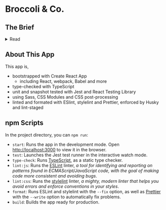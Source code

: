 # Broccoli & Co.

## The Brief
<details>
  <summary>Read</summary>

**Make a simple single-page web application for Broccoli & Co.**

Broccoli & Co., an upcoming online service company, would like to let people to "Request an invitation" on their website.

### The functionality

Create a simple yet clean homepage for them that allow users to enter their name and email to receive email invitations.

### Visual Requirements

- The UI should occupy the full height of the screen.
- Shows a fixed header that is always on top of the window and a footer that is always on the bottom of the window (assuming a
  reasonable window height).
  The page content is sandwiched in the middle, containing just a heading, a small piece of text and a button to request an invite.
- A rough mockup of the basic layout is attached. While preserving this layout on desktop, you may style it however you wish, with or
  without images.
- The solution must be mobile friendly (users won't need to pinch and zoom on their mobile devices).

### UI Behaviour / Validation

- When the Request Invite button is clicked, a popup shows containing the Full name, Email and Confirm Email input fields.
- The user needs to fill in all three fields to request an invite. Full name needs to be at least 3 characters long, Email needs to be in
validation email format and Confirm Email needs to match Email. (You may display the validation errors inline)
- If the user clicks Send and one or more fields do not validate properly, the app should not contact the backend but instead provide
appropriate feedback to the user (use your judgement on what this UX should be).
- If the user clicks Send and all fields validate properly, the app should send the request to the backend server (see specs below) and
inform the user that the request is being sent.
- If the server returns 200 OK, it should switch to another popup, indicating that everything went through OK. This popup can be dismissed
and will simply close - revealing the homepage again.
- The server may return 400 Bad Request, in which case the app should simply display the error message from the server.
- The Send button can be clicked again to re-attempt the submission.

**You're encouraged to tweak/customise the UI to provide a better user experience. However the final solution must still adhere to layout
design provided.**

### Tooling

- The solution should be implemented in React.
- The solution should use a modern build tool, e.g. create-react-app, Webpack.
- The solution should use a modern styling approach.
- The solution should run on most current browsers (e.g. flexbox okay).

### Backend API

- The API endpoint is available on https://l94wc2001h.execute-api.ap-southeast-2.amazonaws.com/prod/fake-auth
- The request is in the form of a JSON payload { "name": "XXX", "email": "XXX" }
- The request must use the POST method.
- Email "usedemail@airwallex.com" is hardcoded in the backend to trigger a specific error that needs to be handled by the front-end app.
</details>


## About This App

This app is,

- bootstrapped with Create React App
  - including React, webpack, Babel and more
- type-checked with TypeScript
- unit and snapshot tested with Jest and React Testing Library
- using Sass, CSS Modules and CSS post-processing
- linted and formated with ESlint, stylelint and Prettier, enforced by Husky and lint-staged

## npm Scripts

In the project directory, you can `npm run`:

- `start`: Runs the app in the development mode. Open [http://localhost:3000](http://localhost:3000) to view it in the browser.
- `test`: Launches the Jest test runner in the interactive watch mode.
- `type-check`: Runs [TypeScript](https://www.typescriptlang.org/), as a static type checker.
- `lint:js`: Runs the [ESLint](https://eslint.org/) linter, _a tool for identifying and reporting on patterns found in ECMAScript/JavaScript code, with the goal of making code more consistent and avoiding bugs_.
- `lint:css`: Runs the [stylelint](https://stylelint.io/) linter, _a mighty, modern linter that helps you avoid errors and enforce conventions in your styles_.
- `format`: Runs ESLint and stylelint with the `--fix` option, as well as [Prettier](https://prettier.io/) with the `--write` option to automatically fix problems.
- `build`: Builds the app ready for production.
